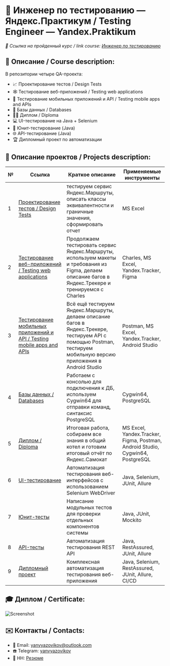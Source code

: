 # :mag_right: Инженер по тестированию — Яндекс.Практикум / Testing Engineer — Yandex.Praktikum

*:bookmark: Ссылка на пройденный курс / link course:  [Инженер по тестированию](https://practicum.yandex.ru/qa-engineer/)*

## :page_facing_up: Описание / Сourse description:
В репозитории четыре QA-проекта: 
- :chart_with_upwards_trend: Проектирование тестов / Design Tests
- :spider_web: Тестирование веб-приложений / Testing web applications
- :iphone: Тестирование мобильных приложений и API / Testing mobile apps and APIs
- :floppy_disk: Базы данных / Databases
- :man_technologist: Диплом / Diploma
- :computer: UI-тестирование на Java + Selenium
- :microscope: Юнит-тестирование (Java)
- :globe_with_meridians: API-тестирование (Java)
- :trophy: Дипломный проект по автоматизации

## :page_with_curl: Описание проектов / Projects description:
|        №      | Ссылка            | Краткое описание                                                 | Применяемые инструменты | 
|---------------|-------------------|------------------------------------------------------------------|-------------------------|
|1              |[Проектирование тестов / Design Tests](https://github.com/YannameY/yanvyzovikov.github.io/tree/main/%D0%9F%D1%80%D0%BE%D0%B5%D0%BA%D1%82%D0%B8%D1%80%D0%BE%D0%B2%D0%B0%D0%BD%D0%B8%D0%B5%20%D1%82%D0%B5%D1%81%D1%82%D0%BE%D0%B2)| тестируем сервис Яндекс.Маршруты, описать классы эквивалентности и граничные значения, сформировать отчет |MS Excel| 
|2              |[Тестирование веб-приложений / Testing web applications](https://github.com/YannameY/yanvyzovikov.github.io/tree/main/%D0%A2%D0%B5%D1%81%D1%82%D0%B8%D1%80%D0%BE%D0%B2%D0%B0%D0%BD%D0%B8%D0%B5%20%D0%B2%D0%B5%D0%B1-%D0%BF%D1%80%D0%B8%D0%BB%D0%BE%D0%B6%D0%B5%D0%BD%D0%B8%D0%B9)| Продолжаем тестировать сервис Яндекс.Маршруты, используем макеты и требования из Figma, делаем описание багов в Яндекс.Трекере и тренируемся с Charles |Charles, MS Excel, Yandex.Tracker, Figma|
|3              |[Тестирование мобильных приложений и API / Testing mobile apps and APIs](https://github.com/YannameY/yanvyzovikov.github.io/tree/main/%D0%A2%D0%B5%D1%81%D1%82%D0%B8%D1%80%D0%BE%D0%B2%D0%B0%D0%BD%D0%B8%D0%B5%20%D0%BC%D0%BE%D0%B1%D0%B8%D0%BB%D1%8C%D0%BD%D1%8B%D1%85%20%D0%BF%D1%80%D0%B8%D0%BB%D0%BE%D0%B6%D0%B5%D0%BD%D0%B8%D0%B9%20%D0%B8%20API%20)| Всё ещё тестируем Яндекс.Маршруты, делаем описание багов в Яндекc.Трекере, тестируем API с помощью Postman, тестируем мобильную версию приложения в Android Studio |Postman, MS Excel, Yandex.Tracker, Android Studio|
|4              |[Базы данных / Databases](https://github.com/YannameY/yanvyzovikov.github.io/tree/main/%D0%91%D0%B0%D0%B7%D1%8B%20%D0%B4%D0%B0%D0%BD%D0%BD%D1%8B%D1%85)| Работаем с консолью для подключения к ДБ, используем Cygwin64 для отправки команд, синтаксис PostgreSQL |Cygwin64, PostgreSQL|
|5              |[Диплом / Diploma](https://github.com/YannameY/yanvyzovikov.github.io/tree/main/%D0%94%D0%B8%D0%BF%D0%BB%D0%BE%D0%BC)|  Итоговая работа, собираем все знания в общий котел и готовим итоговый отчёт по Яндекс.Самокат |MS Excel, Yandex.Tracker, Figma, Postman, Android Studio, Cygwin64, PostgreSQL|
|6  | [UI-тестирование](https://github.com/YannameY/yanvyzovikov.github.io/tree/main/%D0%90%D0%B2%D1%82%D0%BE%D0%BC%D0%B0%D1%82%D0%B8%D0%B7%D0%B0%D1%86%D0%B8%D1%8F%20%D1%82%D0%B5%D1%81%D1%82%D0%B8%D1%80%D0%BE%D0%B2%D0%B0%D0%BD%D0%B8%D1%8F%20%D0%BD%D0%B0%20java/%D0%94%D0%B8%D0%BF%D0%BB%D0%BE%D0%BC(java)/UI%20%D1%82%D0%B5%D1%81%D1%82%D1%8B) | Автоматизация тестирования веб-интерфейсов с использованием Selenium WebDriver | Java, Selenium, JUnit, Allure |
|7  | [Юнит-тесты](https://github.com/YannameY/yanvyzovikov.github.io/tree/main/%D0%90%D0%B2%D1%82%D0%BE%D0%BC%D0%B0%D1%82%D0%B8%D0%B7%D0%B0%D1%86%D0%B8%D1%8F%20%D1%82%D0%B5%D1%81%D1%82%D0%B8%D1%80%D0%BE%D0%B2%D0%B0%D0%BD%D0%B8%D1%8F%20%D0%BD%D0%B0%20java/%D0%94%D0%B8%D0%BF%D0%BB%D0%BE%D0%BC(java)/%D0%AE%D0%BD%D0%B8%D1%82-%D1%82%D0%B5%D1%81%D1%82%D1%8B) | Написание модульных тестов для проверки отдельных компонентов системы | Java, JUnit, Mockito |
|8  | [API-тесты](https://github.com/YannameY/yanvyzovikov.github.io/tree/main/%D0%90%D0%B2%D1%82%D0%BE%D0%BC%D0%B0%D1%82%D0%B8%D0%B7%D0%B0%D1%86%D0%B8%D1%8F%20%D1%82%D0%B5%D1%81%D1%82%D0%B8%D1%80%D0%BE%D0%B2%D0%B0%D0%BD%D0%B8%D1%8F%20%D0%BD%D0%B0%20java/%D0%94%D0%B8%D0%BF%D0%BB%D0%BE%D0%BC(java)/API-%D1%82%D0%B5%D1%81%D1%82%D1%8B) | Автоматизация тестирования REST API | Java, RestAssured, JUnit, Allure |
|9  | [Дипломный проект](link-to-diploma) | Комплексная автоматизация тестирования веб-приложения | Java, Selenium, RestAssured, JUnit, Allure, CI/CD |

## :mortar_board: Диплом / Certificate:
![Screenshot](https://github.com/YannameY/yanvyzovikov.github.io/blob/main/Diplom.png)

## :envelope: Контакты / Contacts:
- :email: Email: yanvyazovikov@outlook.com
- :telephone: Telegram: [yanvyazovikov](https://t.me/yanvyazovikov)
- :briefcase: HH: [Резюме](https://spb.hh.ru/resume/71dcc5d8ff0896bae90039ed1f737563475852)
